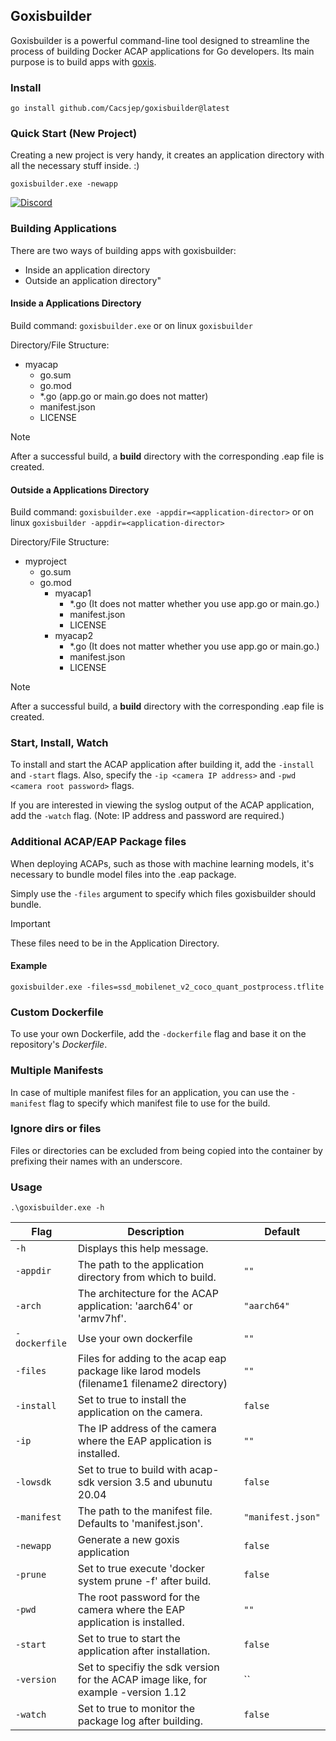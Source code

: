 ## Goxisbuilder

Goxisbuilder is a powerful command-line tool designed to streamline the process of building Docker ACAP applications for Go developers. 
Its main purpose is to build apps with [goxis](https://github.com/Cacsjep/goxis).

### Install
```shell
go install github.com/Cacsjep/goxisbuilder@latest
```

### Quick Start (New Project)
Creating a new project is very handy, it creates an application directory with all the necessary stuff inside. :)
```shell
goxisbuilder.exe -newapp
```

[![Discord](https://img.shields.io/badge/Discord-Join%20us-blue?style=for-the-badge&logo=discord)](https://discord.gg/we6EqDSJ)

### Building Applications
There are two ways of building apps with goxisbuilder:
- Inside an application directory
- Outside an application directory"

#### Inside a Applications Directory
Build command: `goxisbuilder.exe` or on linux `goxisbuilder`

Directory/File Structure:
* myacap
   * go.sum
   * go.mod
   * *.go (app.go or main.go does not matter) 
   * manifest.json
   * LICENSE


> [!NOTE] 
> After a successful build, a **build** directory with the corresponding .eap file is created.

#### Outside a Applications Directory
Build command: `goxisbuilder.exe -appdir=<application-director>` or on linux `goxisbuilder -appdir=<application-director>`

Directory/File Structure:
* myproject
   * go.sum
   * go.mod
     * myacap1
       * *.go (It does not matter whether you use app.go or main.go.) 
       * manifest.json
       * LICENSE
     * myacap2
       * *.go (It does not matter whether you use app.go or main.go.) 
       * manifest.json
       * LICENSE

> [!NOTE] 
> After a successful build, a **build** directory with the corresponding .eap file is created.

### Start, Install, Watch
To install and start the ACAP application after building it, add the `-install`  and `-start`  flags. Also, specify the `-ip <camera IP address>`  and `-pwd <camera root password>`  flags.

If you are interested in viewing the syslog output of the ACAP application, add the `-watch`  flag. (Note: IP address and password are required.)

### Additional ACAP/EAP Package files
When deploying ACAPs, such as those with machine learning models, it's necessary to bundle model files into the .eap package.

Simply use the `-files` argument to specify which files goxisbuilder should bundle.

> [!IMPORTANT] 
> These files need to be in the Application Directory.

#### Example
```
goxisbuilder.exe -files=ssd_mobilenet_v2_coco_quant_postprocess.tflite
```

### Custom Dockerfile
To use your own Dockerfile, add the `-dockerfile` flag and base it on the repository's *Dockerfile*.

### Multiple Manifests
In case of multiple manifest files for an application, you can use the `-manifest` flag to specify which manifest file to use for the build.

### Ignore dirs or files
Files or directories can be excluded from being copied into the container by prefixing their names with an underscore.

### Usage
```shell
.\goxisbuilder.exe -h
```

| Flag                | Description                                                                                                                      | Default           |
| ------------------- | -------------------------------------------------------------------------------------------------------------------------------- | ----------------- |
| `-h`                | Displays this help message.                                                                                                      |                   |
| `-appdir`           | The path to the application directory from which to build.                                                                       | `""`              |
| `-arch`             | The architecture for the ACAP application: 'aarch64' or 'armv7hf'.                                                               | `"aarch64"`       |
| `-dockerfile`       | Use your own dockerfile                                                                                                          | `""`              |
| `-files`            | Files for adding to the acap eap package like larod models (filename1 filename2 directory)                                             | `""`              |
| `-install`          | Set to true to install the application on the camera.                                                                            | `false`           |
| `-ip`               | The IP address of the camera where the EAP application is installed.                                                             | `""`              |
| `-lowsdk`           | Set to true to build with acap-sdk version 3.5 and ubunutu 20.04                                                                 | `false`           |
| `-manifest`         | The path to the manifest file. Defaults to 'manifest.json'.                                                                      | `"manifest.json"` |
| `-newapp  `         | Generate a new goxis application                                                                                                 | `false`           |
| `-prune`            | Set to true execute 'docker system prune -f' after build.                                                                        | `false`           |
| `-pwd`              | The root password for the camera where the EAP application is installed.                                                         | `""`              |
| `-start`            | Set to true to start the application after installation.                                                                         | `false`           |
| `-version`          | Set to specifiy the sdk version for the ACAP image like, for example -version 1.12                                               | ``           |
| `-watch`            | Set to true to monitor the package log after building.                                                                           | `false`           |



